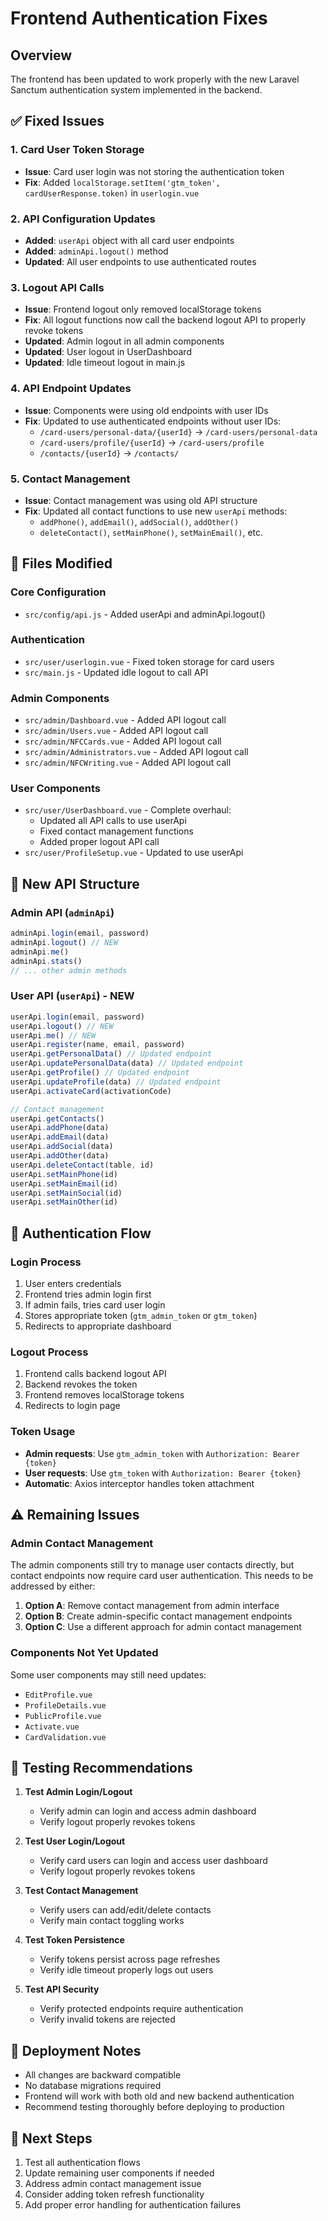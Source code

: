 # Frontend Authentication Fixes

## Overview

The frontend has been updated to work properly with the new Laravel Sanctum authentication system implemented in the backend.

## ✅ **Fixed Issues**

### 1. **Card User Token Storage**
- **Issue**: Card user login was not storing the authentication token
- **Fix**: Added `localStorage.setItem('gtm_token', cardUserResponse.token)` in `userlogin.vue`

### 2. **API Configuration Updates**
- **Added**: `userApi` object with all card user endpoints
- **Added**: `adminApi.logout()` method
- **Updated**: All user endpoints to use authenticated routes

### 3. **Logout API Calls**
- **Issue**: Frontend logout only removed localStorage tokens
- **Fix**: All logout functions now call the backend logout API to properly revoke tokens
- **Updated**: Admin logout in all admin components
- **Updated**: User logout in UserDashboard
- **Updated**: Idle timeout logout in main.js

### 4. **API Endpoint Updates**
- **Issue**: Components were using old endpoints with user IDs
- **Fix**: Updated to use authenticated endpoints without user IDs:
  - `/card-users/personal-data/{userId}` → `/card-users/personal-data`
  - `/card-users/profile/{userId}` → `/card-users/profile`
  - `/contacts/{userId}` → `/contacts/`

### 5. **Contact Management**
- **Issue**: Contact management was using old API structure
- **Fix**: Updated all contact functions to use new `userApi` methods:
  - `addPhone()`, `addEmail()`, `addSocial()`, `addOther()`
  - `deleteContact()`, `setMainPhone()`, `setMainEmail()`, etc.

## 📁 **Files Modified**

### Core Configuration
- `src/config/api.js` - Added userApi and adminApi.logout()

### Authentication
- `src/user/userlogin.vue` - Fixed token storage for card users
- `src/main.js` - Updated idle logout to call API

### Admin Components
- `src/admin/Dashboard.vue` - Added API logout call
- `src/admin/Users.vue` - Added API logout call
- `src/admin/NFCCards.vue` - Added API logout call
- `src/admin/Administrators.vue` - Added API logout call
- `src/admin/NFCWriting.vue` - Added API logout call

### User Components
- `src/user/UserDashboard.vue` - Complete overhaul:
  - Updated all API calls to use userApi
  - Fixed contact management functions
  - Added proper logout API call
- `src/user/ProfileSetup.vue` - Updated to use userApi

## 🔧 **New API Structure**

### Admin API (`adminApi`)
```javascript
adminApi.login(email, password)
adminApi.logout() // NEW
adminApi.me()
adminApi.stats()
// ... other admin methods
```

### User API (`userApi`) - NEW
```javascript
userApi.login(email, password)
userApi.logout() // NEW
userApi.me() // NEW
userApi.register(name, email, password)
userApi.getPersonalData() // Updated endpoint
userApi.updatePersonalData(data) // Updated endpoint
userApi.getProfile() // Updated endpoint
userApi.updateProfile(data) // Updated endpoint
userApi.activateCard(activationCode)

// Contact management
userApi.getContacts()
userApi.addPhone(data)
userApi.addEmail(data)
userApi.addSocial(data)
userApi.addOther(data)
userApi.deleteContact(table, id)
userApi.setMainPhone(id)
userApi.setMainEmail(id)
userApi.setMainSocial(id)
userApi.setMainOther(id)
```

## 🔐 **Authentication Flow**

### Login Process
1. User enters credentials
2. Frontend tries admin login first
3. If admin fails, tries card user login
4. Stores appropriate token (`gtm_admin_token` or `gtm_token`)
5. Redirects to appropriate dashboard

### Logout Process
1. Frontend calls backend logout API
2. Backend revokes the token
3. Frontend removes localStorage tokens
4. Redirects to login page

### Token Usage
- **Admin requests**: Use `gtm_admin_token` with `Authorization: Bearer {token}`
- **User requests**: Use `gtm_token` with `Authorization: Bearer {token}`
- **Automatic**: Axios interceptor handles token attachment

## ⚠️ **Remaining Issues**

### Admin Contact Management
The admin components still try to manage user contacts directly, but contact endpoints now require card user authentication. This needs to be addressed by either:

1. **Option A**: Remove contact management from admin interface
2. **Option B**: Create admin-specific contact management endpoints
3. **Option C**: Use a different approach for admin contact management

### Components Not Yet Updated
Some user components may still need updates:
- `EditProfile.vue`
- `ProfileDetails.vue`
- `PublicProfile.vue`
- `Activate.vue`
- `CardValidation.vue`

## 🧪 **Testing Recommendations**

1. **Test Admin Login/Logout**
   - Verify admin can login and access admin dashboard
   - Verify logout properly revokes tokens

2. **Test User Login/Logout**
   - Verify card users can login and access user dashboard
   - Verify logout properly revokes tokens

3. **Test Contact Management**
   - Verify users can add/edit/delete contacts
   - Verify main contact toggling works

4. **Test Token Persistence**
   - Verify tokens persist across page refreshes
   - Verify idle timeout properly logs out users

5. **Test API Security**
   - Verify protected endpoints require authentication
   - Verify invalid tokens are rejected

## 🚀 **Deployment Notes**

- All changes are backward compatible
- No database migrations required
- Frontend will work with both old and new backend authentication
- Recommend testing thoroughly before deploying to production

## 📝 **Next Steps**

1. Test all authentication flows
2. Update remaining user components if needed
3. Address admin contact management issue
4. Consider adding token refresh functionality
5. Add proper error handling for authentication failures
